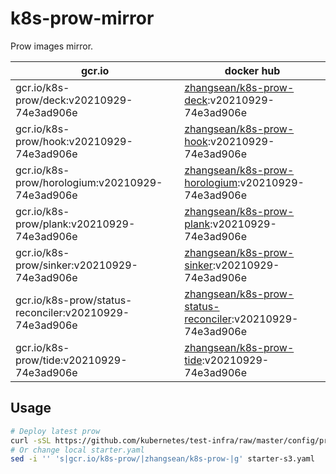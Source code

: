 # k8s-prow-mirror

Prow images mirror.

gcr.io | docker hub
---|---
gcr.io/k8s-prow/deck:v20210929-74e3ad906e | [zhangsean/k8s-prow-deck](https://hub.docker.com/r/zhangsean/k8s-prow-deck):v20210929-74e3ad906e
gcr.io/k8s-prow/hook:v20210929-74e3ad906e | [zhangsean/k8s-prow-hook](https://hub.docker.com/r/zhangsean/k8s-prow-hook):v20210929-74e3ad906e
gcr.io/k8s-prow/horologium:v20210929-74e3ad906e | [zhangsean/k8s-prow-horologium](https://hub.docker.com/r/zhangsean/k8s-prow-horologium):v20210929-74e3ad906e
gcr.io/k8s-prow/plank:v20210929-74e3ad906e | [zhangsean/k8s-prow-plank](https://hub.docker.com/r/zhangsean/k8s-prow-plank):v20210929-74e3ad906e
gcr.io/k8s-prow/sinker:v20210929-74e3ad906e | [zhangsean/k8s-prow-sinker](https://hub.docker.com/r/zhangsean/k8s-prow-sinker):v20210929-74e3ad906e
gcr.io/k8s-prow/status-reconciler:v20210929-74e3ad906e | [zhangsean/k8s-prow-status-reconciler](https://hub.docker.com/r/zhangsean/k8s-prow-status-reconciler):v20210929-74e3ad906e
gcr.io/k8s-prow/tide:v20210929-74e3ad906e | [zhangsean/k8s-prow-tide](https://hub.docker.com/r/zhangsean/k8s-prow-tide):v20210929-74e3ad906e

## Usage

```bash
# Deploy latest prow
curl -sSL https://github.com/kubernetes/test-infra/raw/master/config/prow/cluster/starter-s3.yaml | sed 's|gcr.io/k8s-prow/|zhangsean/k8s-prow-|g' | kubectl apply -f -
# Or change local starter.yaml
sed -i '' 's|gcr.io/k8s-prow/|zhangsean/k8s-prow-|g' starter-s3.yaml
```
